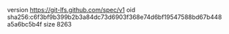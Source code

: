 version https://git-lfs.github.com/spec/v1
oid sha256:c6f3bf9b399b2b3a84dc73d6903f368e74d6bf19547588bd67b448a5a6bc5b4f
size 8263
